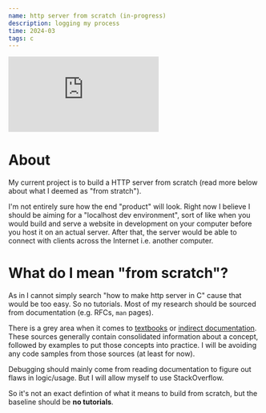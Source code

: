 ```yaml
---
name: http server from scratch (in-progress)
description: logging my process
time: 2024-03
tags: c
---
```


<iframe src="https://www.youtube.com/embed/WWow1Upib5Y?si=8wf0qsqqSBayHeGm" title="YouTube video player" frameborder="0" allow="accelerometer; autoplay; clipboard-write; encrypted-media; gyroscope; picture-in-picture; web-share" allowfullscreen></iframe>

# About

My current project is to build a HTTP server from scratch (read more below about what I deemed as "from stratch").

I'm not entirely sure how the end "product" will look. Right now I believe I should be aiming for a "localhost dev environment", sort of like when you would build and serve a website in development on your computer before you host it on an actual server. After that, the server would be able to connect with clients across the Internet i.e. another computer.

# What do I mean "from scratch"?

As in I cannot simply search "how to make http server in C" cause that would be too easy. So no tutorials. Most of my research should be sourced from documentation (e.g. RFCs, `man` pages). 

There is a grey area when it comes to [textbooks](https://beej.us/guide/bgnet/html/split/index.html) or [indirect documentation](https://www.ibm.com/docs/en/i/7.5?topic=programming-how-sockets-work). These sources generally contain consolidated information about a concept, followed by examples to put those concepts into practice. I will be avoiding any code samples from those sources (at least for now).

Debugging should mainly come from reading documentation to figure out flaws in logic/usage. But I will allow myself to use StackOverflow.

So it's not an exact defintion of what it means to build from scratch, but the baseline should be **no tutorials**.